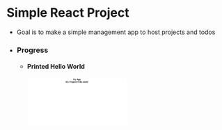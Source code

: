<h1> Simple React Project </h1>
<ul>
  <li>Goal is to make a simple management app to host projects and todos</li>
</ul>


<ul>
  <li>
    <h3>Progress</h3>
    <ul>
      <li>
        <h4>Printed Hello World</h4>
        <img src="./readme_src/d1.png" width="50%">
      </li>
    </ul>
  </li>
</ul>



<!-- ![HelloWorld](./readme_src/d1.png =100x100) -->
